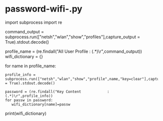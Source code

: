 # password-wifi-.py
import subprocess
import re

command_output = subprocess.run(["netsh","wlan","show","profiles"],capture_output = True).stdout.decode()

profile_name = (re.findall("All User Profile     : (.*)\r",command_output))
wifi_dictionary = {}

for name in profile_name:

    profile_info = subprocess.run(["netsh","wlan","show","profile",name,"key=clear"],capture_output = True).stdout.decode()

    password = (re.findall("Key Content            : (.*)\r",profile_info))
    for passw in password:
       wifi_dictionary[name]=passw
print(wifi_dictionary)
